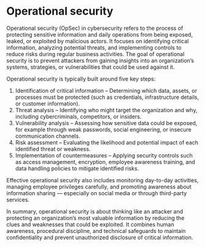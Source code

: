 # Operational security
Operational security (OpSec) in cybersecurity refers to the process of protecting sensitive information and daily operations from being exposed, leaked, or exploited by malicious actors. It focuses on identifying critical information, analyzing potential threats, and implementing controls to reduce risks during regular business activities. The goal of operational security is to prevent attackers from gaining insights into an organization’s systems, strategies, or vulnerabilities that could be used against it.

Operational security is typically built around five key steps:

1.	Identification of critical information – Determining which data, assets, or processes must be protected (such as credentials, infrastructure details, or customer information).
2.	Threat analysis – Identifying who might target the organization and why, including cybercriminals, competitors, or insiders.
3.	Vulnerability analysis – Assessing how sensitive data could be exposed, for example through weak passwords, social engineering, or insecure communication channels.
4.	Risk assessment – Evaluating the likelihood and potential impact of each identified threat or weakness.
5.	Implementation of countermeasures – Applying security controls such as access management, encryption, employee awareness training, and data handling policies to mitigate identified risks.

Effective operational security also includes monitoring day-to-day activities, managing employee privileges carefully, and promoting awareness about information sharing — especially on social media or through third-party services.

In summary, operational security is about thinking like an attacker and protecting an organization’s most valuable information by reducing the clues and weaknesses that could be exploited. It combines human awareness, procedural discipline, and technical safeguards to maintain confidentiality and prevent unauthorized disclosure of critical information.